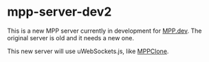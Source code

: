# mpp-server-dev2

This is a new MPP server currently in development for [MPP.dev](https://www.multiplayerpiano.dev). The original server is old and it needs a new one.

This new server will use uWebSockets.js, like [MPPClone](https://mppclone.com).
